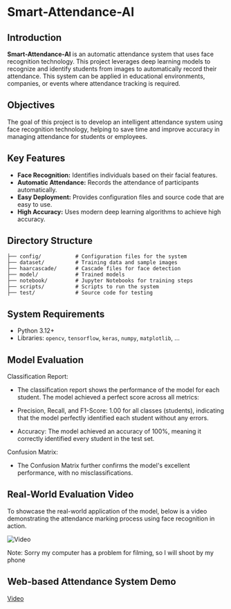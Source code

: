 # Smart-Attendance-AI

## Introduction

**Smart-Attendance-AI** is an automatic attendance system that uses face recognition technology. This project leverages deep learning models to recognize and identify students from images to automatically record their attendance. This system can be applied in educational environments, companies, or events where attendance tracking is required.

## Objectives

The goal of this project is to develop an intelligent attendance system using face recognition technology, helping to save time and improve accuracy in managing attendance for students or employees.

## Key Features

* **Face Recognition:** Identifies individuals based on their facial features.
* **Automatic Attendance:** Records the attendance of participants automatically.
* **Easy Deployment:** Provides configuration files and source code that are easy to use.
* **High Accuracy:** Uses modern deep learning algorithms to achieve high accuracy.

## Directory Structure

```
├── config/           # Configuration files for the system
├── dataset/          # Training data and sample images
├── haarcascade/      # Cascade files for face detection
├── model/            # Trained models
├── notebook/         # Jupyter Notebooks for training steps
├── scripts/          # Scripts to run the system
├── test/             # Source code for testing
```

## System Requirements

* Python 3.12+
* Libraries: `opencv`, `tensorflow`, `keras`, `numpy`, `matplotlib`, ...



## Model Evaluation

Classification Report: 
- The classification report shows the performance of the model for each student. The model achieved a perfect score across all metrics:

- Precision, Recall, and F1-Score: 1.00 for all classes (students), indicating that the model perfectly identified each student without any errors.

- Accuracy: The model achieved an accuracy of 100%, meaning it correctly identified every student in the test set.

Confusion Matrix: 
- The Confusion Matrix further confirms the model's excellent performance, with no misclassifications. 


## Real-World Evaluation Video
To showcase the real-world application of the model, below is a video demonstrating the attendance marking process using face recognition in action.

![Video](output/video.gif)

Note: Sorry my computer has a problem for filming, so I will shoot by my phone

## Web-based Attendance System Demo

[Video](output/web.gif)